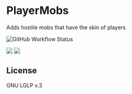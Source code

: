 # PlayerMobs
Adds hostile mobs that have the skin of players


![GitHub Workflow Status](https://img.shields.io/github/workflow/status/GoryMoon/PlayerMobs/Mod%20CI)

<a href="https://www.curseforge.com/minecraft/mc-mods/player-mobs"><img src="http://cf.way2muchnoise.eu/full_player-mobs_downloads.svg" /></a>
<a href="https://www.curseforge.com/minecraft/mc-mods/player-mobs"><img src="http://cf.way2muchnoise.eu/versions/player-mobs_all.svg" /></a>


License
----

GNU LGLP v.3